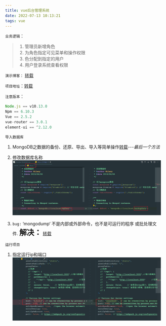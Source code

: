 ```yaml
---
title: vue后台管理系统
date: 2022-07-13 10:13:21
tags: vue
---
```


`业务逻辑`：
>1. 管理员新增角色
>2. 为角色指定可见菜单和操作权限
>3. 色分配到指定的用户
>4. 用户登录系统查看权限

`演示博客：` [转载](https://blog.csdn.net/weixin_42512937/article/details/101106950)

`项目地址`：[转载](https://github.com/HilaryHA/RolePerMenManageProject)

`注意版本`：
```javascript
Node.js == v10.13.0
Npm == 6.10.3
Vue == 2.5.2
vue-router == 3.0.1
element-ui == ^2.12.0
```

`导入数据库`
1. MongoDB之数据的备份、还原、导出、导入等简单操作[转载](https://blog.csdn.net/weixin_42512937/article/details/102498644)---*最后一个方法*
   
2. 修改数据库名称
![](../img/vue后台管理系统/i.png)

3.  `bug:` ‘mongodump‘ 不是内部或外部命令，也不是可运行的程序 或批处理文件. <font size=5>**解决：**</font> [转载](https://blog.csdn.net/hqy_Angel/article/details/118724596)

`运行项目`
1. 指定运行ip和端口
   ![](../img//vue后台管理系统/o.png)
